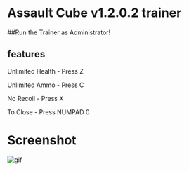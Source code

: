 # Assault Cube v1.2.0.2 trainer

##Run the Trainer as Administrator!

## features

Unlimited Health - Press Z

Unlimited Ammo - Press C

No Recoil - Press X

To Close - Press NUMPAD 0

# Screenshot

![gif](https://github.com/adenosinetp10/AssaultCube-Trainer/blob/master/Animation.gif)
